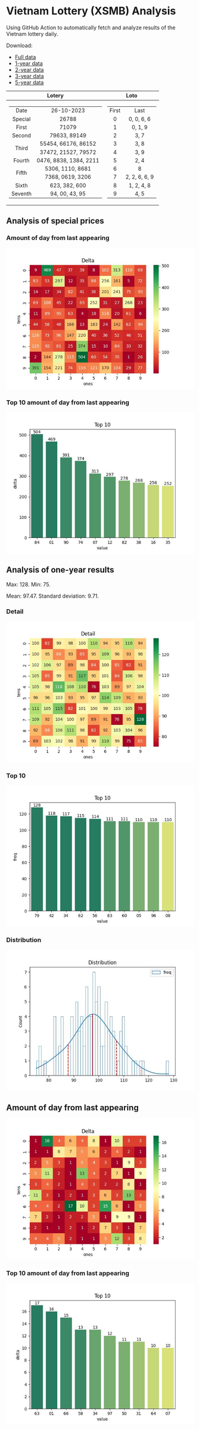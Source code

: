 # Vietnam Lottery (XSMB) Analysis

Using GitHub Action to automatically fetch and analyze results of the Vietnam lottery daily.

Download:

* [Full data](https://raw.githubusercontent.com/khiemdoan/vietnam-lottery-xsmb-analysis/main/results/xsmb.csv)
* [1-year data](https://raw.githubusercontent.com/khiemdoan/vietnam-lottery-xsmb-analysis/main/results/xsmb_1_year.csv)
* [2-year data](https://raw.githubusercontent.com/khiemdoan/vietnam-lottery-xsmb-analysis/main/results/xsmb_2_year.csv)
* [3-year data](https://raw.githubusercontent.com/khiemdoan/vietnam-lottery-xsmb-analysis/main/results/xsmb_3_year.csv)
* [5-year data](https://raw.githubusercontent.com/khiemdoan/vietnam-lottery-xsmb-analysis/main/results/xsmb_5_year.csv)

| Lotery      | Loto |
| :-----------: | :-----------: |
| <table><tr><td>Date</td><td>26-10-2023</td></tr><tr><td>Special</td><td>26788</td></tr><tr><td>First</td><td>71079</td></tr><tr><td>Second</td><td>79633, 89149</td></tr><tr><td rowspan="2">Third</td><td>55454, 66176, 86152</td></tr><tr><td>37472, 21527, 79572</td></tr><tr><td>Fourth</td><td>0476, 8838, 1384, 2211</td></tr><tr><td rowspan="2">Fifth</td><td>5306, 1110, 8681</td></tr><tr><td>7368, 0619, 3206</td></tr><tr><td>Sixth</td><td>623, 382, 600</td></tr><tr><td>Seventh</td><td>94, 00, 43, 95</td></tr></table> | <table><tr><td>First</td><td>Last</td></tr><tr><td>0</td><td>0, 0, 6, 6</td></tr><tr><td>1</td><td>0, 1, 9</td></tr><tr><td>2</td><td>3, 7</td></tr><tr><td>3</td><td>3, 8</td></tr><tr><td>4</td><td>3, 9</td></tr><tr><td>5</td><td>2, 4</td></tr><tr><td>6</td><td>8</td></tr><tr><td>7</td><td>2, 2, 6, 6, 9</td></tr><tr><td>8</td><td>1, 2, 4, 8</td></tr><tr><td>9</td><td>4, 5</td></tr></table> |


<h2>Analysis of special prices</h2>

<h3>Amount of day from last appearing</h3>

![Delta](images/special_delta.jpg)

<h3>Top 10 amount of day from last appearing</h3>

![Delta top 10](images/special_delta_top_10.jpg)

<h2>Analysis of one-year results</h2>

Max: 128. Min: 75.

Mean: 97.47. Standard deviation: 9.71.

<h3>Detail</h3>

![Detail](images/heatmap.jpg)

<h3>Top 10</h3>

![Top 10](images/top-10.jpg)

<h3>Distribution</h3>

![Distribution](images/distribution.jpg)

<h2>Amount of day from last appearing</h2>

![Delta](images/delta.jpg)

<h3>Top 10 amount of day from last appearing</h3>

![Delta top 10](images/delta_top_10.jpg)